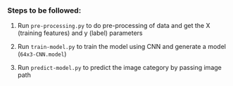 ### Steps to be followed:

1. Run `pre-processing.py` to do pre-processing of data and get the X (training features) and y (label) parameters

2. Run `train-model.py` to train the model using CNN and generate a model (`64x3-CNN.model`)

3. Run `predict-model.py` to predict the image category by passing image path